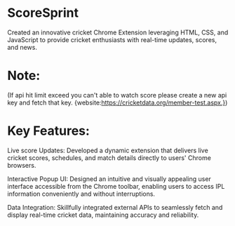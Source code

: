 # ScoreSprint
Created an innovative cricket Chrome Extension leveraging HTML, CSS, and JavaScript to provide cricket enthusiasts with real-time updates, scores, and news.

# Note:
(If api hit limit exceed you can't able to watch score please create a new api key and fetch that key. {website:https://cricketdata.org/member-test.aspx.})

# Key Features:
Live score Updates: Developed a dynamic extension that delivers live cricket scores, schedules, and match details directly to users' Chrome browsers.

Interactive Popup UI: Designed an intuitive and visually appealing user interface accessible from the Chrome toolbar, enabling users to access IPL information conveniently and without interruptions.

Data Integration: Skillfully integrated external APIs to seamlessly fetch and display real-time cricket data, maintaining accuracy and reliability.


